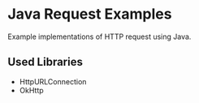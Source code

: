 # Java Request Examples

Example implementations of HTTP request using Java.

## Used Libraries

* HttpURLConnection
* OkHttp
